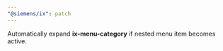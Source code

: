 ```yaml
---
"@siemens/ix": patch
---
```


Automatically expand **ix-menu-category** if nested menu item becomes active.
